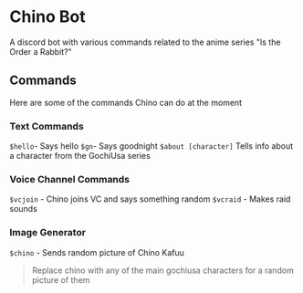 # Chino Bot
A discord bot with various commands related to the anime series "Is the Order a Rabbit?"

## Commands
Here are some of the commands Chino can do at the moment
### Text Commands
`$hello`- Says hello 
`$gn`- Says goodnight
`$about [character]` Tells info about a character from the GochiUsa series
### Voice Channel Commands
`$vcjoin` - Chino joins VC and says something random
`$vcraid` - Makes raid sounds
### Image Generator
`$chino` - Sends random picture of Chino Kafuu
> Replace chino with any of the main gochiusa characters for a random picture of them
